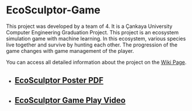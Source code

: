 # EcoSculptor-Game
This project was developed by a team of 4. It is a Çankaya University Computer Engineering Graduation Project. This project is an ecosystem simulation game with machine learning. In this ecosystem, various species live together and survive by hunting each other. The progression of the game changes with game management of the player.

You can access all detailed information about the project on the [Wiki Page](https://github.com/dogaerke/EcoSculptor-Game/wiki).


- ## [EcoSculptor Poster PDF](https://drive.google.com/file/d/1-tJoPu29nWvhPoFJrHw3R0iqjtTinQ8T/view?usp=sharing)

- ## [EcoSculptor Game Play Video](https://www.youtube.com/watch?v=ViMa-MOm5ZM&ab_channel=%C3%96zg%C3%BCnDo%C4%9Fan)
